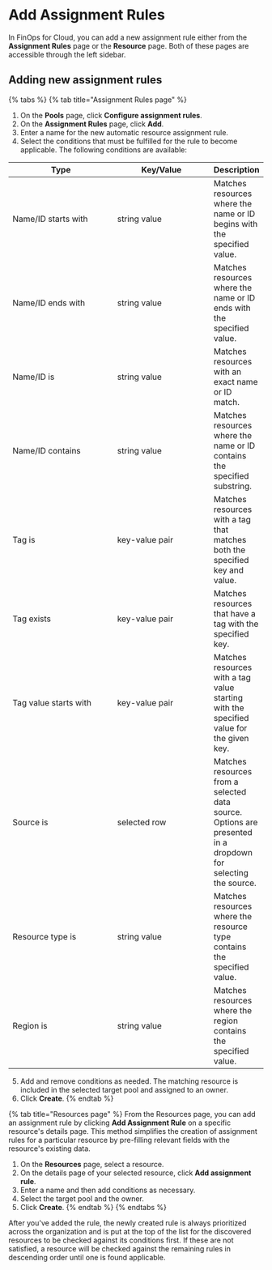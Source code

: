 # Add Assignment Rules

In FinOps for Cloud, you can add a new assignment rule either from the **Assignment Rules** page or the **Resource** page. Both of these pages are accessible through the left sidebar.

## Adding new assignment rules

{% tabs %}
{% tab title="Assignment Rules page" %}
1. On the **Pools** page, click **Configure assignment rules**.
2. On the **Assignment Rules** page, click **Add**.
3. Enter a name for the new automatic resource assignment rule.
4. Select the conditions that must be fulfilled for the rule to become applicable. The following conditions are available:

<table><thead><tr><th width="204">Type</th><th width="185">Key/Value</th><th>Description</th></tr></thead><tbody><tr><td>Name/ID starts with</td><td>string value</td><td>Matches resources where the name or ID begins with the specified value.</td></tr><tr><td>Name/ID ends with</td><td>string value</td><td>Matches resources where the name or ID ends with the specified value.</td></tr><tr><td>Name/ID is</td><td>string value</td><td>Matches resources with an exact name or ID match.</td></tr><tr><td>Name/ID contains</td><td>string value</td><td>Matches resources where the name or ID contains the specified substring.</td></tr><tr><td>Tag is</td><td>key-value pair</td><td>Matches resources with a tag that matches both the specified key and value.</td></tr><tr><td>Tag exists</td><td>key-value pair</td><td>Matches resources that have a tag with the specified key.</td></tr><tr><td>Tag value starts with</td><td>key-value pair</td><td>Matches resources with a tag value starting with the specified value for the given key.</td></tr><tr><td>Source is</td><td>selected row</td><td>Matches resources from a selected data source. Options are presented in a dropdown for selecting the source.</td></tr><tr><td>Resource type is</td><td>string value</td><td>Matches resources where the resource type contains the specified value.</td></tr><tr><td>Region is</td><td>string value</td><td>Matches resources where the region contains the specified value.</td></tr></tbody></table>

5. Add and remove conditions as needed. The matching resource is included in the selected target pool and assigned to an owner.
6. Click **Create**.
{% endtab %}

{% tab title="Resources page" %}
From the Resources page, you can add an assignment rule by clicking **Add Assignment Rule** on a specific resource's details page. This method simplifies the creation of assignment rules for a particular resource by pre-filling relevant fields with the resource's existing data.

1. On the **Resources** page, select a resource.&#x20;
2. On the details page of your selected resource, click **Add assignment rule**.
3. Enter a name and then add conditions as necessary.&#x20;
4. Select the target pool and the owner.
5. Click **Create**.
{% endtab %}
{% endtabs %}

After you've added the rule, the newly created rule is always prioritized across the organization and is put at the top of the list for the discovered resources to be checked against its conditions first. If these are not satisfied, a resource will be checked against the remaining rules in descending order until one is found applicable.
